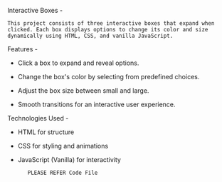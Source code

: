 Interactive Boxes -

    This project consists of three interactive boxes that expand when clicked. Each box displays options to change its color and size dynamically using HTML, CSS, and vanilla JavaScript.

Features -

* Click a box to expand and reveal options.

* Change the box's color by selecting from predefined choices.

* Adjust the box size between small and large.

* Smooth transitions for an interactive user experience.

Technologies Used -

* HTML for structure

* CSS for styling and animations

* JavaScript (Vanilla) for interactivity

         PLEASE REFER Code File
